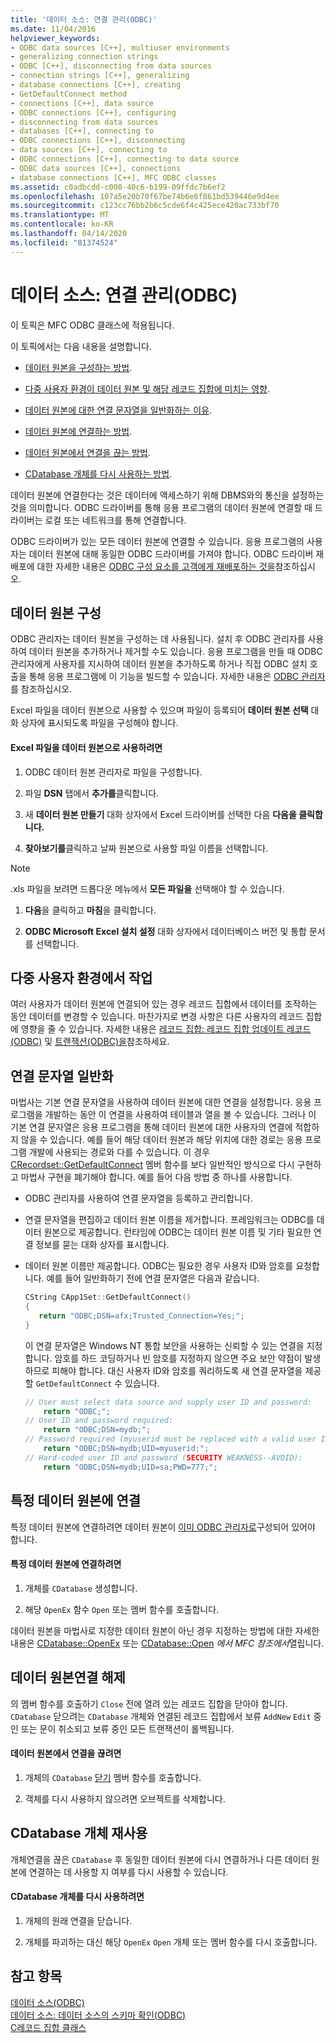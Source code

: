 ```yaml
---
title: '데이터 소스: 연결 관리(ODBC)'
ms.date: 11/04/2016
helpviewer_keywords:
- ODBC data sources [C++], multiuser environments
- generalizing connection strings
- ODBC [C++], disconnecting from data sources
- connection strings [C++], generalizing
- database connections [C++], creating
- GetDefaultConnect method
- connections [C++], data source
- ODBC connections [C++], configuring
- disconnecting from data sources
- databases [C++], connecting to
- ODBC connections [C++], disconnecting
- data sources [C++], connecting to
- ODBC connections [C++], connecting to data source
- ODBC data sources [C++], connections
- database connections [C++], MFC ODBC classes
ms.assetid: c0adbcdd-c000-40c6-b199-09ffdc7b6ef2
ms.openlocfilehash: 107a5e20b70f67be74b6e6f861bd539446e9d4ee
ms.sourcegitcommit: c123cc76bb2b6c5cde6f4c425ece420ac733bf70
ms.translationtype: MT
ms.contentlocale: ko-KR
ms.lasthandoff: 04/14/2020
ms.locfileid: "81374524"
---
```

# <a name="data-source-managing-connections-odbc"></a>데이터 소스: 연결 관리(ODBC)

이 토픽은 MFC ODBC 클래스에 적용됩니다.

이 토픽에서는 다음 내용을 설명합니다.

- [데이터 원본을 구성하는 방법](#_core_configuring_a_data_source).

- [다중 사용자 환경이 데이터 원본 및 해당 레코드 집합에 미치는 영향](#_core_working_in_a_multiuser_environment).

- [데이터 원본에 대한 연결 문자열을 일반화하는 이유](#_core_generalizing_the_connection_string).

- [데이터 원본에 연결하는 방법](#_core_connecting_to_a_specific_data_source).

- [데이터 원본에서 연결을 끊는 방법](#_core_disconnecting_from_a_data_source).

- [CDatabase 개체를 다시 사용하는 방법](#_core_reusing_a_cdatabase_object).

데이터 원본에 연결한다는 것은 데이터에 액세스하기 위해 DBMS와의 통신을 설정하는 것을 의미합니다. ODBC 드라이버를 통해 응용 프로그램의 데이터 원본에 연결할 때 드라이버는 로컬 또는 네트워크를 통해 연결합니다.

ODBC 드라이버가 있는 모든 데이터 원본에 연결할 수 있습니다. 응용 프로그램의 사용자는 데이터 원본에 대해 동일한 ODBC 드라이버를 가져야 합니다. ODBC 드라이버 재배포에 대한 자세한 내용은 [ODBC 구성 요소를 고객에게 재배포하는 것을](../../data/odbc/redistributing-odbc-components-to-your-customers.md)참조하십시오.

## <a name="configuring-a-data-source"></a><a name="_core_configuring_a_data_source"></a>데이터 원본 구성

ODBC 관리자는 데이터 원본을 구성하는 데 사용됩니다. 설치 후 ODBC 관리자를 사용하여 데이터 원본을 추가하거나 제거할 수도 있습니다. 응용 프로그램을 만들 때 ODBC 관리자에게 사용자를 지시하여 데이터 원본을 추가하도록 하거나 직접 ODBC 설치 호출을 통해 응용 프로그램에 이 기능을 빌드할 수 있습니다. 자세한 내용은 [ODBC 관리자](../../data/odbc/odbc-administrator.md)를 참조하십시오.

Excel 파일을 데이터 원본으로 사용할 수 있으며 파일이 등록되어 **데이터 원본 선택** 대화 상자에 표시되도록 파일을 구성해야 합니다.

#### <a name="to-use-an-excel-file-as-a-data-source"></a>Excel 파일을 데이터 원본으로 사용하려면

1. ODBC 데이터 원본 관리자로 파일을 구성합니다.

1. 파일 **DSN** 탭에서 **추가를**클릭합니다.

1. 새 **데이터 원본 만들기** 대화 상자에서 Excel 드라이버를 선택한 다음 **다음을 클릭합니다.**

1. **찾아보기를**클릭하고 날짜 원본으로 사용할 파일 이름을 선택합니다.

> [!NOTE]
> .xls 파일을 보려면 드롭다운 메뉴에서 **모든 파일을** 선택해야 할 수 있습니다.

1. **다음**을 클릭하고 **마침**을 클릭합니다.

1. **ODBC Microsoft Excel 설치 설정** 대화 상자에서 데이터베이스 버전 및 통합 문서를 선택합니다.

## <a name="working-in-a-multiuser-environment"></a><a name="_core_working_in_a_multiuser_environment"></a>다중 사용자 환경에서 작업

여러 사용자가 데이터 원본에 연결되어 있는 경우 레코드 집합에서 데이터를 조작하는 동안 데이터를 변경할 수 있습니다. 마찬가지로 변경 사항은 다른 사용자의 레코드 집합에 영향을 줄 수 있습니다. 자세한 내용은 [레코드 집합: 레코드 집합 업데이트 레코드(ODBC)](../../data/odbc/recordset-how-recordsets-update-records-odbc.md) 및 [트랜잭션(ODBC)을](../../data/odbc/transaction-odbc.md)참조하세요.

## <a name="generalizing-the-connection-string"></a><a name="_core_generalizing_the_connection_string"></a>연결 문자열 일반화

마법사는 기본 연결 문자열을 사용하여 데이터 원본에 대한 연결을 설정합니다. 응용 프로그램을 개발하는 동안 이 연결을 사용하여 테이블과 열을 볼 수 있습니다. 그러나 이 기본 연결 문자열은 응용 프로그램을 통해 데이터 원본에 대한 사용자의 연결에 적합하지 않을 수 있습니다. 예를 들어 해당 데이터 원본과 해당 위치에 대한 경로는 응용 프로그램 개발에 사용되는 경로와 다를 수 있습니다. 이 경우 [CRecordset::GetDefaultConnect](../../mfc/reference/crecordset-class.md#getdefaultconnect) 멤버 함수를 보다 일반적인 방식으로 다시 구현하고 마법사 구현을 폐기해야 합니다. 예를 들어 다음 방법 중 하나를 사용합니다.

- ODBC 관리자를 사용하여 연결 문자열을 등록하고 관리합니다.

- 연결 문자열을 편집하고 데이터 원본 이름을 제거합니다. 프레임워크는 ODBC를 데이터 원본으로 제공합니다. 런타임에 ODBC는 데이터 원본 이름 및 기타 필요한 연결 정보를 묻는 대화 상자를 표시합니다.

- 데이터 원본 이름만 제공합니다. ODBC는 필요한 경우 사용자 ID와 암호를 요청합니다. 예를 들어 일반화하기 전에 연결 문자열은 다음과 같습니다.

    ```cpp
    CString CApp1Set::GetDefaultConnect()
    {
       return "ODBC;DSN=afx;Trusted_Connection=Yes;";
    }
    ```

   이 연결 문자열은 Windows NT 통합 보안을 사용하는 신뢰할 수 있는 연결을 지정합니다. 암호를 하드 코딩하거나 빈 암호를 지정하지 않으면 주요 보안 약점이 발생하므로 피해야 합니다. 대신 사용자 ID와 암호를 쿼리하도록 새 연결 문자열을 제공할 `GetDefaultConnect` 수 있습니다.

    ```cpp
    // User must select data source and supply user ID and password:
        return "ODBC;";
    // User ID and password required:
        return "ODBC;DSN=mydb;";
    // Password required (myuserid must be replaced with a valid user ID):
        return "ODBC;DSN=mydb;UID=myuserid;";
    // Hard-coded user ID and password (SECURITY WEAKNESS--AVOID):
        return "ODBC;DSN=mydb;UID=sa;PWD=777;";
    ```

## <a name="connecting-to-a-specific-data-source"></a><a name="_core_connecting_to_a_specific_data_source"></a>특정 데이터 원본에 연결

특정 데이터 원본에 연결하려면 데이터 원본이 [이미 ODBC 관리자로](../../data/odbc/odbc-administrator.md)구성되어 있어야 합니다.

#### <a name="to-connect-to-a-specific-data-source"></a>특정 데이터 원본에 연결하려면

1. 개체를 `CDatabase` 생성합니다.

1. 해당 `OpenEx` 함수 `Open` 또는 멤버 함수를 호출합니다.

데이터 원본을 마법사로 지정한 데이터 원본이 아닌 경우 지정하는 방법에 대한 자세한 내용은 [CDatabase::OpenEx](../../mfc/reference/cdatabase-class.md#openex) 또는 [CDatabase::Open](../../mfc/reference/cdatabase-class.md#open) *에서 MFC 참조에서*열립니다.

## <a name="disconnecting-from-a-data-source"></a><a name="_core_disconnecting_from_a_data_source"></a>데이터 원본연결 해제

의 멤버 함수를 호출하기 `Close` 전에 열려 있는 레코드 집합을 닫아야 합니다. `CDatabase` 닫으려는 `CDatabase` 개체와 연결된 레코드 집합에서 보류 `AddNew` `Edit` 중인 또는 문이 취소되고 보류 중인 모든 트랜잭션이 롤백됩니다.

#### <a name="to-disconnect-from-a-data-source"></a>데이터 원본에서 연결을 끊려면

1. 개체의 `CDatabase` [닫기](../../mfc/reference/cdatabase-class.md#close) 멤버 함수를 호출합니다.

1. 객체를 다시 사용하지 않으려면 오브젝트를 삭제합니다.

## <a name="reusing-a-cdatabase-object"></a><a name="_core_reusing_a_cdatabase_object"></a>CDatabase 개체 재사용

개체연결을 끊은 `CDatabase` 후 동일한 데이터 원본에 다시 연결하거나 다른 데이터 원본에 연결하는 데 사용할 지 여부를 다시 사용할 수 있습니다.

#### <a name="to-reuse-a-cdatabase-object"></a>CDatabase 개체를 다시 사용하려면

1. 개체의 원래 연결을 닫습니다.

1. 개체를 파괴하는 대신 해당 `OpenEx` `Open` 개체 또는 멤버 함수를 다시 호출합니다.

## <a name="see-also"></a>참고 항목

[데이터 소스(ODBC)](../../data/odbc/data-source-odbc.md)<br/>
[데이터 소스: 데이터 소스의 스키마 확인(ODBC)](../../data/odbc/data-source-determining-the-schema-of-the-data-source-odbc.md)<br/>
[C레코드 집합 클래스](../../mfc/reference/crecordset-class.md)
